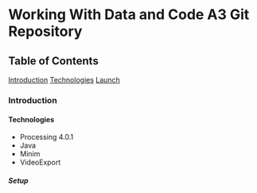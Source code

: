# Working With Data and Code A3 Git Repository 
## Table of Contents
[Introduction](###Introduction)
[Technologies](####Technologies)
[Launch](#####Setup)
### Introduction

#### Technologies
* Processing 4.0.1
* Java
* Minim
* VideoExport
##### Setup

